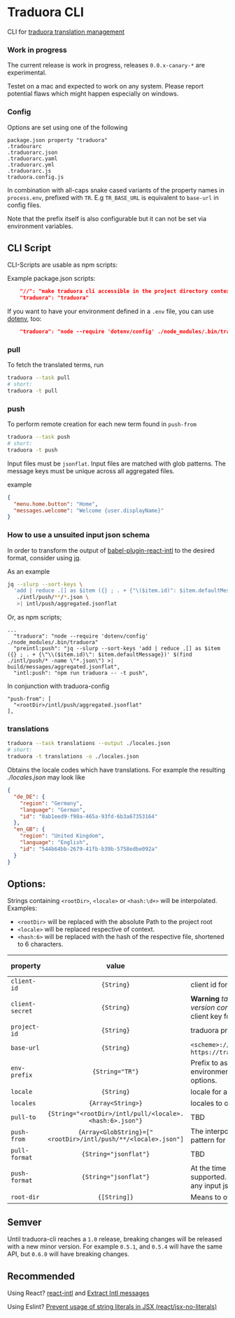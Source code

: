 # Traduora CLI

CLI for [traduora translation management](https://docs.traduora.com)

### Work in progress

The current release is work in progress, releases `0.0.x-canary-*` are experimental.

Testet on a mac and expected to work on any system. Please report potential flaws which might happen especially on windows.


### Config

Options are set using one of the following

    package.json property "traduora"
    .tradourarc
    .traduorarc.json
    .traduorarc.yaml
    .traduorarc.yml
    .traduorarc.js
    traduora.config.js

In combination with all-caps snake cased variants of the property names in `process.env`,
prefixed with `TR`. E.g `TR_BASE_URL` is equivalent to `base-url` in config files.

Note that the prefix itself is also configurable but it can not be set via environment variables.

## CLI Script

CLI-Scripts are usable as npm scripts:

Example package.json scripts:

```json
    "//": "make traduora cli accessible in the project directory context -> ease of use for build steps",
    "traduora": "traduora"

```

If you want to have your environment defined in a `.env` file, you can use [dotenv](https://github.com/motdotla/dotenv), too:

```json
    "traduora": "node --require 'dotenv/config' ./node_modules/.bin/traduora"
```

### pull

To fetch the translated terms, run

```bash
traduora --task pull
# short:
traduora -t pull
```

### push

To perform remote creation for each new term found in `push-from`

```bash
traduora --task push
# short:
traduora -t push
```

Input files must be `jsonflat`. Input files are matched with glob patterns. The message keys must be unique across all aggregated files.

example

```json
{
  "menu.home.button": "Home",
  "messages.welcome": "Welcome {user.displayName}"
}
```

### <span id="jq-hint">How to use a unsuited input json schema</span>

In order to transform the output of [babel-plugin-react-intl](https://www.npmjs.com/package/babel-plugin-react-intl) to the desired format, consider using [jq](https://stedolan.github.io/jq/).

As an example

```bash
jq --slurp --sort-keys \
  'add | reduce .[] as $item ({} ; . + {"\($item.id)": $item.defaultMessage})' \
   ./intl/push/**/*.json \
   >| intl/push/aggregated.jsonflat
```

Or, as npm scripts;

```
...
  "traduora": "node --require 'dotenv/config' ./node_modules/.bin/traduora"
  "preintl:push": "jq --slurp --sort-keys 'add | reduce .[] as $item ({} ; . + {\"\\($item.id)\": $item.defaultMessage})' $(find ./intl/push/* -name \"*.json\") >| build/messages/aggregated.jsonflat",
  "intl:push": "npm run traduora -- -t push",
```

In conjunction with traduora-config

```
"push-from": [
  "<rootDir>/intl/push/aggregated.jsonflat"
],
```

### translations

```bash
traduora --task translations --output ./locales.json
# short:
traduora -t translations -o ./locales.json
```

Obtains the locale codes which have translations. For example the resulting  *./locales.json* may look like

```json
{
  "de_DE": {
    "region": "Germany",
    "language": "German",
    "id": "0ab1eed9-f98a-465a-93fd-6b3a67353164"
  },
  "en_GB": {
    "region": "United Kingdom",
    "language": "English",
    "id": "544b64bb-2679-41fb-b39b-5758edbe092a"
  }
}
```

## Options:

Strings containing `<rootDir>`, `<locale>` or `<hash:\d+>` will be interpolated. Examples:

* `<rootDir>` will be replaced with the absolute Path to the project root
* `<locale>` will be replaced respective of context.
* `<hash:6>` will be replaced with the hash of the respective file, shortened to 6 characters.

| property | value  | | env var (default) |
|----------|:-------------:|:-------------|:---:|
| `client-id` | `{String}` | client id for the client credentials flow | `TR_CIENT_ID` |
| `client-secret`| `{String}` | **Warning** *take care not to expose it in version control* <br> client key for the client credentials flow | `TR_CIENT_SECRET` |
| `project-id` | `{String}` | traduora project ID | `TR_PROJECT_ID` |
| `base-url` | `{String}` | `<scheme>://<host>/<basePath>` – e.g. `https://traduora.example.com/api/v1/` | `TR_BASE_URL` |
| `env-prefix` | `{String="TR"}` | Prefix to assume when interpolating environment variables for config options.  | n/a |
| `locale` | `{String}` | locale for authoring translation terms | n/a |
| `locales` | `{Array<String>}` | locales to obtain from traduora | n/a |
| `pull-to` | `{String="<rootDir>/intl/pull/<locale>.<hash:6>.json"}` | TBD| n/a |
| `push-from` | `{Array<GlobString}=["<rootDir>/intl/push/**/<locale>.json"]` | The interpolated Paths are serving as a pattern for [globby](https://www.npmjs.com/package/globby) | n/a |
| `pull-format` | `{String="jsonflat"}` | TBD | n/a |
| `push-format` | `{String="jsonflat"}` | At the time of writing, only `jsonflat` is supported. See <a href="#jq-hint">hints on transforming</a> any input json schema | n/a |
| `root-dir` | `{[String]}` | Means to override `<rootDir>`  | `TR_ROOT_DIR` |

## Semver

Until traduora-cli reaches a `1.0` release, breaking changes will be released with a new minor version. For example `0.5.1`, and `0.5.4` will have the same API, but `0.6.0` will have breaking changes.


## Recommended

Using React? [react-intl](https://github.com/formatjs/react-intl) and [Extract Intl messages](https://github.com/akameco/extract-react-intl-messages)

Using Eslint? [Prevent usage of string literals in JSX (react/jsx-no-literals)](https://github.com/yannickcr/eslint-plugin-react/blob/master/docs/rules/jsx-no-literals.md)
